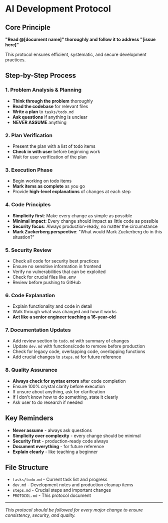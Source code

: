 # AI Development Protocol

## Core Principle
**"Read @[document name]" thoroughly and follow it to address "[issue here]"**

This protocol ensures efficient, systematic, and secure development practices.

## Step-by-Step Process

### 1. Problem Analysis & Planning
- **Think through the problem** thoroughly
- **Read the codebase** for relevant files
- **Write a plan** to `tasks/todo.md`
- **Ask questions** if anything is unclear
- **NEVER ASSUME** anything

### 2. Plan Verification
- Present the plan with a list of todo items
- **Check in with user** before beginning work
- Wait for user verification of the plan

### 3. Execution Phase
- Begin working on todo items
- **Mark items as complete** as you go
- Provide **high-level explanations** of changes at each step

### 4. Code Principles
- **Simplicity first**: Make every change as simple as possible
- **Minimal impact**: Every change should impact as little code as possible
- **Security focus**: Always production-ready, no matter the circumstance
- **Mark Zuckerberg perspective**: "What would Mark Zuckerberg do in this situation?"

### 5. Security Review
- Check all code for security best practices
- Ensure no sensitive information in frontend
- Verify no vulnerabilities that can be exploited
- Check for crucial files like .env
- Review before pushing to GitHub

### 6. Code Explanation
- Explain functionality and code in detail
- Walk through what was changed and how it works
- **Act like a senior engineer teaching a 16-year-old**

### 7. Documentation Updates
- Add review section to `todo.md` with summary of changes
- Update `dev.md` with functions/code to remove before production
- Check for legacy code, overlapping code, overlapping functions
- Add crucial changes to `steps.md` for future reference

### 8. Quality Assurance
- **Always check for syntax errors** after code completion
- Ensure 100% crystal clarity before execution
- If unsure about anything, ask for clarification
- If I don't know how to do something, state it clearly
- Ask user to do research if needed

## Key Reminders
- **Never assume** - always ask questions
- **Simplicity over complexity** - every change should be minimal
- **Security first** - production-ready code always
- **Document everything** - for future reference
- **Explain clearly** - like teaching a beginner

## File Structure
- `tasks/todo.md` - Current task list and progress
- `dev.md` - Development notes and production cleanup items
- `steps.md` - Crucial steps and important changes
- `PROTOCOL.md` - This protocol document

---
*This protocol should be followed for every major change to ensure consistency, security, and quality.*
